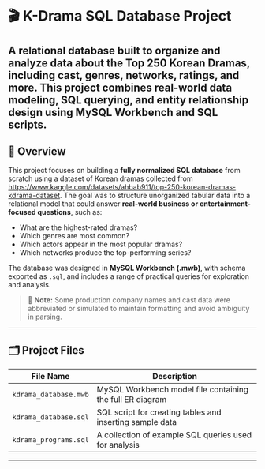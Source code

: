 # 🎬 K-Drama SQL Database Project

A relational database built to organize and analyze data about the **Top 250 Korean Dramas**, including cast, genres, networks, ratings, and more. This project combines real-world data modeling, SQL querying, and entity relationship design using **MySQL Workbench** and **SQL scripts**.
---

## 📍 Overview

This project focuses on building a **fully normalized SQL database** from scratch using a dataset of Korean dramas collected from https://www.kaggle.com/datasets/ahbab911/top-250-korean-dramas-kdrama-dataset. The goal was to structure unorganized tabular data into a relational model that could answer **real-world business or entertainment-focused questions**, such as:

- What are the highest-rated dramas?
- Which genres are most common?
- Which actors appear in the most popular dramas?
- Which networks produce the top-performing series?

The database was designed in **MySQL Workbench (.mwb)**, with schema exported as `.sql`, and includes a range of practical queries for exploration and analysis.

> 🔐 **Note:** Some production company names and cast data were abbreviated or simulated to maintain formatting and avoid ambiguity in parsing.

---

## 🗂 Project Files

| File Name                   | Description |
|----------------------------|-------------|
| `kdrama_database.mwb`      | MySQL Workbench model file containing the full ER diagram |
| `kdrama_database.sql`      | SQL script for creating tables and inserting sample data |
| `kdrama_programs.sql`       | A collection of example SQL queries used for analysis |

---
